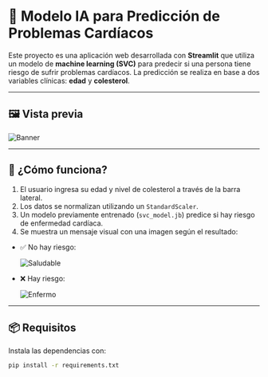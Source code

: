 # 🧠 Modelo IA para Predicción de Problemas Cardíacos

Este proyecto es una aplicación web desarrollada con **Streamlit** que utiliza un modelo de **machine learning (SVC)** para predecir si una persona tiene riesgo de sufrir problemas cardíacos. La predicción se realiza en base a dos variables clínicas: **edad** y **colesterol**.

---

## 🖼️ Vista previa

![Banner](https://encrypted-tbn0.gstatic.com/images?q=tbn:ANd9GcRUAjsoawWLXxiMg1ThfhfluWfh-n0eXFIGKA&s)

---

## 🚀 ¿Cómo funciona?

1. El usuario ingresa su edad y nivel de colesterol a través de la barra lateral.
2. Los datos se normalizan utilizando un `StandardScaler`.
3. Un modelo previamente entrenado (`svc_model.jb`) predice si hay riesgo de enfermedad cardíaca.
4. Se muestra un mensaje visual con una imagen según el resultado:

- ✅ No hay riesgo:

  ![Saludable](https://encrypted-tbn0.gstatic.com/images?q=tbn:ANd9GcTBM-KPKbnV-4ZluLxeo08GamAQItMuNMq3cw&s)

- ❌ Hay riesgo:

  ![Enfermo](https://encrypted-tbn0.gstatic.com/images?q=tbn:ANd9GcQuXrLD59qBsERfpbDe6acGUhsgfHoK1btS2Q&s)

---

## 📦 Requisitos

Instala las dependencias con:

```bash
pip install -r requirements.txt
